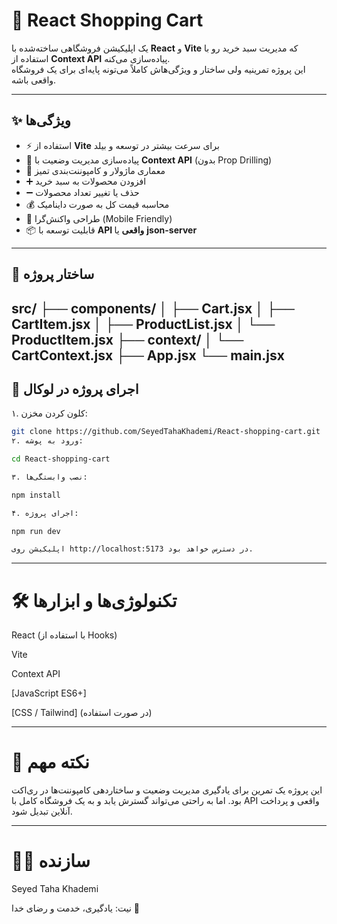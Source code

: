 # 🛒 React Shopping Cart

یک اپلیکیشن فروشگاهی ساخته‌شده با **React** و **Vite** که مدیریت سبد خرید رو با استفاده از **Context API** پیاده‌سازی می‌کنه.  
این پروژه تمرینیه ولی ساختار و ویژگی‌هاش کاملاً می‌تونه پایه‌ای برای یک فروشگاه واقعی باشه.

---

## ✨ ویژگی‌ها

- ⚡️ استفاده از **Vite** برای سرعت بیشتر در توسعه و بیلد  
- 🎯 پیاده‌سازی مدیریت وضعیت با **Context API** (بدون Prop Drilling)  
- 🧩 معماری ماژولار و کامپوننت‌بندی تمیز  
- ➕ افزودن محصولات به سبد خرید  
- ➖ حذف یا تغییر تعداد محصولات  
- 💰 محاسبه قیمت کل به صورت داینامیک  
- 📱 طراحی واکنش‌گرا (Mobile Friendly)  
- 📦 قابلیت توسعه با **API واقعی** یا **json-server**

---

## 📂 ساختار پروژه
src/ ├── components/ │   ├── Cart.jsx │   ├── CartItem.jsx │   ├── ProductList.jsx │   └── ProductItem.jsx ├── context/ │   └── CartContext.jsx ├── App.jsx └── main.jsx
---

## 🚀 اجرای پروژه در لوکال

۱. کلون کردن مخزن:
```bash
git clone https://github.com/SeyedTahaKhademi/React-shopping-cart.git
۲. ورود به پوشه:

cd React-shopping-cart

۳. نصب وابستگی‌ها:

npm install

۴. اجرای پروژه:

npm run dev

اپلیکیشن روی http://localhost:5173 در دسترس خواهد بود.

```
---

# 🛠️ تکنولوژی‌ها و ابزارها

React (با استفاده از Hooks)

Vite

Context API

[JavaScript ES6+]

[CSS / Tailwind] (در صورت استفاده)



---

# 📌 نکته مهم

این پروژه یک تمرین برای یادگیری مدیریت وضعیت و ساختاردهی کامپوننت‌ها در ری‌اکت بود.
اما به راحتی می‌تواند گسترش یابد و به یک فروشگاه کامل با API واقعی و پرداخت آنلاین تبدیل شود.


---

# 👨‍💻 سازنده

Seyed Taha Khademi

نیت: یادگیری، خدمت و رضای خدا 🙏
